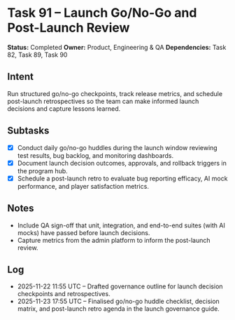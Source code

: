 # Task 91 – Launch Go/No-Go and Post-Launch Review

**Status:** Completed
**Owner:** Product, Engineering & QA
**Dependencies:** Task 82, Task 89, Task 90

## Intent
Run structured go/no-go checkpoints, track release metrics, and schedule post-launch retrospectives so the team can make informed launch decisions and capture lessons learned.

## Subtasks
- [x] Conduct daily go/no-go huddles during the launch window reviewing test results, bug backlog, and monitoring dashboards.
- [x] Document launch decision outcomes, approvals, and rollback triggers in the program hub.
- [x] Schedule a post-launch retro to evaluate bug reporting efficacy, AI mock performance, and player satisfaction metrics.

## Notes
- Include QA sign-off that unit, integration, and end-to-end suites (with AI mocks) have passed before launch decisions.
- Capture metrics from the admin platform to inform the post-launch review.

## Log
- 2025-11-22 11:55 UTC – Drafted governance outline for launch decision checkpoints and retrospectives.
- 2025-11-23 17:55 UTC – Finalised go/no-go huddle checklist, decision matrix, and post-launch retro agenda in the launch governance guide.
